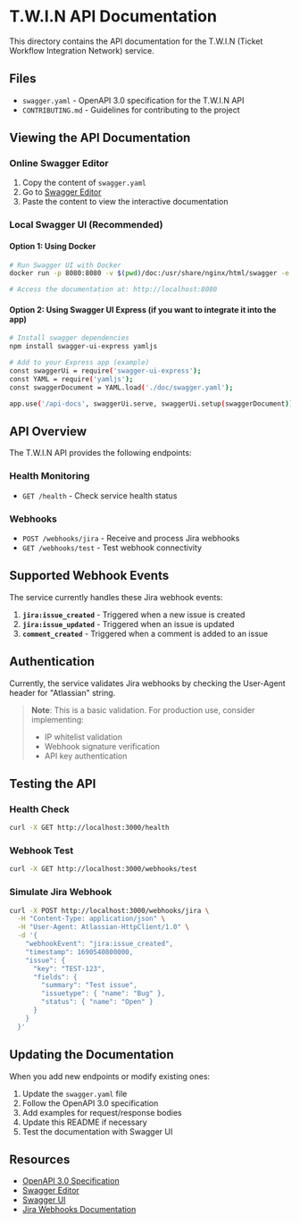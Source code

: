 # T.W.I.N API Documentation

This directory contains the API documentation for the T.W.I.N (Ticket Workflow Integration Network) service.

## Files

- `swagger.yaml` - OpenAPI 3.0 specification for the T.W.I.N API
- `CONTRIBUTING.md` - Guidelines for contributing to the project

## Viewing the API Documentation

### Online Swagger Editor
1. Copy the content of `swagger.yaml`
2. Go to [Swagger Editor](https://editor.swagger.io/)
3. Paste the content to view the interactive documentation

### Local Swagger UI (Recommended)

#### Option 1: Using Docker
```bash
# Run Swagger UI with Docker
docker run -p 8080:8080 -v $(pwd)/doc:/usr/share/nginx/html/swagger -e SWAGGER_JSON=/swagger/swagger.yaml swaggerapi/swagger-ui

# Access the documentation at: http://localhost:8080
```

#### Option 2: Using Swagger UI Express (if you want to integrate it into the app)
```bash
# Install swagger dependencies
npm install swagger-ui-express yamljs

# Add to your Express app (example)
const swaggerUi = require('swagger-ui-express');
const YAML = require('yamljs');
const swaggerDocument = YAML.load('./doc/swagger.yaml');

app.use('/api-docs', swaggerUi.serve, swaggerUi.setup(swaggerDocument));
```

## API Overview

The T.W.I.N API provides the following endpoints:

### Health Monitoring
- `GET /health` - Check service health status

### Webhooks
- `POST /webhooks/jira` - Receive and process Jira webhooks
- `GET /webhooks/test` - Test webhook connectivity

## Supported Webhook Events

The service currently handles these Jira webhook events:

1. **`jira:issue_created`** - Triggered when a new issue is created
2. **`jira:issue_updated`** - Triggered when an issue is updated
3. **`comment_created`** - Triggered when a comment is added to an issue

## Authentication

Currently, the service validates Jira webhooks by checking the User-Agent header for "Atlassian" string.

> **Note**: This is a basic validation. For production use, consider implementing:
> - IP whitelist validation
> - Webhook signature verification
> - API key authentication

## Testing the API

### Health Check
```bash
curl -X GET http://localhost:3000/health
```

### Webhook Test
```bash
curl -X GET http://localhost:3000/webhooks/test
```

### Simulate Jira Webhook
```bash
curl -X POST http://localhost:3000/webhooks/jira \
  -H "Content-Type: application/json" \
  -H "User-Agent: Atlassian-HttpClient/1.0" \
  -d '{
    "webhookEvent": "jira:issue_created",
    "timestamp": 1690540800000,
    "issue": {
      "key": "TEST-123",
      "fields": {
        "summary": "Test issue",
        "issuetype": { "name": "Bug" },
        "status": { "name": "Open" }
      }
    }
  }'
```

## Updating the Documentation

When you add new endpoints or modify existing ones:

1. Update the `swagger.yaml` file
2. Follow the OpenAPI 3.0 specification
3. Add examples for request/response bodies
4. Update this README if necessary
5. Test the documentation with Swagger UI

## Resources

- [OpenAPI 3.0 Specification](https://swagger.io/specification/)
- [Swagger Editor](https://editor.swagger.io/)
- [Swagger UI](https://swagger.io/tools/swagger-ui/)
- [Jira Webhooks Documentation](https://developer.atlassian.com/cloud/jira/platform/webhooks/)
